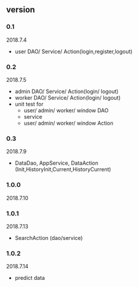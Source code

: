 ## version
### 0.1 
2018.7.4
* user DAO/ Service/ Action(login,register,logout)

### 0.2
2018.7.5
* admin DAO/ Service/ Action(login/ logout)
* worker DAO/ Service/ Action(login/ logout)
* unit test for 
    * user/ admin/ worker/ window DAO
    * service
    * user/ admin/ worker/ window Action 

### 0.3
2018.7.9
* DataDao, AppService, DataAction (Init,HistoryInit,Current,HistoryCurrent)
### 1.0.0
2018.7.10

### 1.0.1
2018.7.13
* SearchAction (dao/service)

### 1.0.2
2018.7.14
* predict data